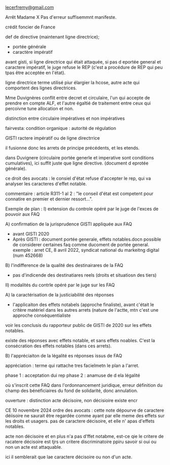 lecerfremy@gmail.com

Arrêt Madame X
Pas d'erreur suffisemmnt manifeste. 

crédit foncier de France


def de directive (maintenant ligne directrice);
- portée générale
- caractère impératif

avant gisti, si ligne directrice qui était attaquée, si pas d eportée general et caractere impératif, le juge refuse le REP (c'est a procédure de REP qui peu tpas être acceptée en l'état).

ligne directrice terme utilisé piur élargier la hcose, autre acte qui comportent des lignes directrices.

Mme Duvignères
conflit entre decret et circulaire, l'un qui accepte de prendre en compte ALF, et l'autre égaltié de traitement entre ceux qui percoivne tune allocation et non.

distinction entre circulaire impératives et non impératives

fairvesta:
condition organique : autorité de régulation

GISTI
ractere impératif ou de ligne directrrice

il fusionne donc les arrets de principe précédents, et les etends.

dans Duvignere (circulaire portée generle et imperative sont conditions cumulatives), ici suffit juste que ligne directive. (document d eprotée générale).

ce droit des avocats : le consiel d'état refuse d'accepter le rep, qui va analyser les caracteres d'effet notable.

commentaire :
article R311-1 al 2 : "le conseil d'état est competent pour connatire en premier et dernier ressort...".

Exemple de plan :
I) extension du controle opéré par le juge de l'exces de pouvoir aux FAQ

A) confirmation de la jurisprudence GISTI appliquée aux FAQ
- avant GISTI 2020
- Après GISTI : document portée generale, effets notables.docn possible de considerer certaines faq comme ducoment de portée general.
exemple : arret CE, 8 avril 2022, syndicat national du markeitng digital (num 452668)

B) l'indifference de la qualité des destinairares de la FAQ

- pas d'indicende des destinatiares reels (droits et situatiosn des tiers)


II) modalités du contrle opéré par le juge sur les FAQ

A) la caractérisation de la justiciabilité des réponses

- l'applicaiton des effets notabels  (approche finaliste), avant c'était le critère matériel dans les autres arrets (nature de l'actte, mtn c'est une approche conséquentialiste

voir les conclusis du rapporteur public de GISTI de 2020 sur les effets notables.

existe des réponses avec effets notable, et sans effets noables. C'est la consécration des effets notables (dans ces arrets).

B) l'appréciaiton de la légalité es réponses issus de FAQ

appréciation : terme qui rattache tres facielmetn le plan a l'arret.

phase 1 : acceptation dui rep
phase 2 : anamuse de d ela légalité

où s'inscrit cette FAQ dans l'ordonnancement juridique, erreur définition du champ des bénéficiaires du fond de solidarité, donc annulation.

ouverture : distinction acte décisoire, non décisioire existe encr

CE 10 novembre 2024 ordre des avocats : cette note dépourve de caractere déiisoire ne saurait être regardée comme ayant par elle meme des effets sur les droits et usagers.
pas de caractere décisoire, et elle n' apas d'effets notables. 

acte non décisoire et en plus n'a pas d'ffet notabme, est-ce qie le critere de racatere décisoire est tjrs un critere discriminatoire ppiru savoir si oui ou non un acte est attaquable.

ici il semblerait que lae caractere décisoire ou non d'un acte.


